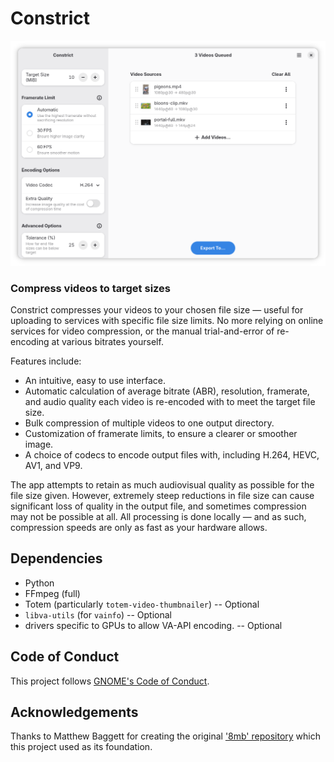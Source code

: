 # Constrict

![Application Screenshot](https://github.com/Wartybix/Constrict/blob/main/screenshots/queued.png?raw=true)

### Compress videos to target sizes

Constrict compresses your videos to your chosen file size — useful for uploading to services with specific file size limits. No more relying on online services for video compression, or the manual trial-and-error of re-encoding at various bitrates yourself.

Features include:

- An intuitive, easy to use interface.
- Automatic calculation of average bitrate (ABR), resolution, framerate, and audio quality each video is re-encoded with to meet the target file size.
- Bulk compression of multiple videos to one output directory.
- Customization of framerate limits, to ensure a clearer or smoother image.
- A choice of codecs to encode output files with, including H.264, HEVC, AV1, and VP9.

The app attempts to retain as much audiovisual quality as possible for the file size given. However, extremely steep reductions in file size can cause significant loss of quality in the output file, and sometimes compression may not be possible at all. All processing is done locally — and as such, compression speeds are only as fast as your hardware allows.

## Dependencies
- Python
- FFmpeg (full)
- Totem (particularly `totem-video-thumbnailer`) -- Optional
- `libva-utils` (for `vainfo`) -- Optional
- drivers specific to GPUs to allow VA-API encoding. -- Optional

## Code of Conduct
This project follows [GNOME's Code of Conduct](https://conduct.gnome.org/).

## Acknowledgements
Thanks to Matthew Baggett for creating the original ['8mb' repository](https://github.com/matthewbaggett/8mb) which this project used as its foundation.
